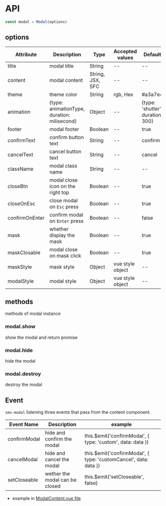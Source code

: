 
# API

```js
const modal = Modal(options)
```

## options

Attribute | Description | Type | Accepted values	 | Default
----|------|----|----|----
title | modal title | String | -- | --
content | modal content | String, JSX, SFC | -- | --
theme | theme color | String | rgb, Hex | #a3a7e4
animation | {type: animationType, duration: milisecond} | Object | -- | {type: 'shutter', duration: 300}
footer | modal footer | Boolean | -- | true
confirmText | confirm button text | String | -- | confirm
cancelText | cancel button text | String | -- | cancel
className | modal class name | String | -- | --
closeBtn | modal close icon on the right top | Boolean | -- | true
closeOnEsc | close modal on `Esc` press | Boolean | -- | true
confirmOnEnter | confirm modal on `Enter` press | Boolean | -- | false
mask | whether display the mask | Boolean | -- | true
maskClosable | modal close on mask click | Boolean | -- | true
maskStyle | mask style | Object | vue style object | --
modalStyle | modal style | Object | vue style object | --

## methods

methods of modal instance

### modal.show

show the modal and return promise

### modal.hide

hide the modal

### modal.destroy

destroy the modal

## Event

`smv-modal` listening three events that pass from the content component.

Event Name | Description | example
----|------|----
confirmModal | hide and confirm the modal | this.$emit('confirmModal', { type: 'custom', data: data })
cancelModal | hide and cancel the modal | this.$emit('confirmModal', { type: 'customCancel', data: data })
setCloseable | wether the modal can be closed | this.$emit('setCloseable', false)

- example in [ModalContent.vue file](/sfc.html#fully-replace-modal-with-sfc)
